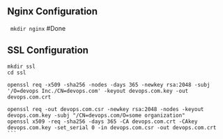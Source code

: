 
## Nginx Configuration
``` mkdir nginx```  #Done
## SSL Configuration
```
mkdir ssl 
cd ssl

openssl req -x509 -sha256 -nodes -days 365 -newkey rsa:2048 -subj '/O=devops Inc./CN=devops.com' -keyout devops.com.key -out devops.com.crt

openssl req -out devops.com.csr -newkey rsa:2048 -nodes -keyout devops.com.key -subj "/CN=devops.com/O=some organization"
openssl x509 -req -sha256 -days 365 -CA devops.com.crt -CAkey devops.com.key -set_serial 0 -in devops.com.csr -out devops.com.crt ```